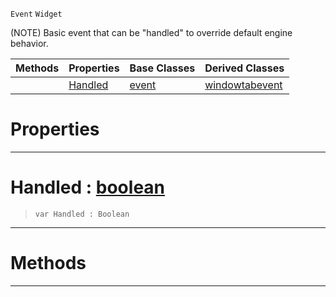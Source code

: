  `Event` `Widget`



(NOTE) Basic event that can be "handled" to override default engine behavior.

|Methods|Properties|Base Classes|Derived Classes|
|---|---|---|---|
| |[ Handled](https://github.com/zeroengineteam/ZeroDocs/blob/master/code_reference/class_reference/handleableevent.markdown#handled-zero-engine-docu)|[event](https://github.com/zeroengineteam/ZeroDocs/blob/master/code_reference/class_reference/event.markdown)|[windowtabevent](https://github.com/zeroengineteam/ZeroDocs/blob/master/code_reference/class_reference/windowtabevent.markdown)|


 #  Properties


---  
 #  Handled : [boolean](https://github.com/zeroengineteam/ZeroDocs/blob/master/code_reference/zilch_base_types/boolean.markdown)

> 
> ``` lang=cpp, name=Zilch
> var Handled : Boolean


---  
 #  Methods


---  
 

 